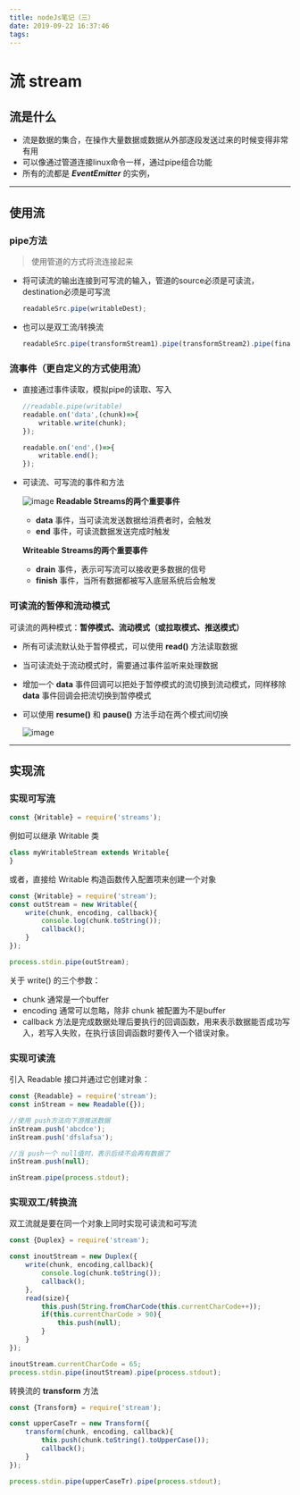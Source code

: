```yaml
---
title: nodeJs笔记（三）
date: 2019-09-22 16:37:46
tags:
---
```

# 流 stream
## 流是什么
* 流是数据的集合，在操作大量数据或数据从外部逐段发送过来的时候变得非常有用
* 可以像通过管道连接linux命令一样，通过pipe组合功能
* 所有的流都是 ***EventEmitter*** 的实例，
***
## **使用流**
### pipe方法
> 使用管道的方式将流连接起来

* 将可读流的输出连接到可写流的输入，管道的source必须是可读流，destination必须是可写流
    ```javascript
    readableSrc.pipe(writableDest);
    ```
* 也可以是双工流/转换流
  ```javascript
  readableSrc.pipe(transformStream1).pipe(transformStream2).pipe(finalWritableDest)
  ```
### 流事件（更自定义的方式使用流）
* 直接通过事件读取，模拟pipe的读取、写入
  ```javascript
  //readable.pipe(writable)
  readable.on('data',(chunk)=>{
      writable.write(chunk);
  });

  readable.on('end',()=>{
      writable.end();
  });
  ```
* 可读流、可写流的事件和方法
  
  ![image](https://user-gold-cdn.xitu.io/2017/6/14/03e1f627b419676dbb727ab9bc35e77e?imageslim)
  **Readable Streams的两个重要事件**
  * **data** 事件，当可读流发送数据给消费者时，会触发
  * **end** 事件，可读流数据发送完成时触发
  
  **Writeable Streams的两个重要事件**
  * **drain** 事件，表示可写流可以接收更多数据的信号
  * **finish** 事件，当所有数据都被写入底层系统后会触发
  
### 可读流的暂停和流动模式
可读流的两种模式：**暂停模式、流动模式（或拉取模式、推送模式）**
* 所有可读流默认处于暂停模式，可以使用 **read()** 方法读取数据
* 当可读流处于流动模式时，需要通过事件监听来处理数据
* 增加一个 **data** 事件回调可以把处于暂停模式的流切换到流动模式，同样移除 **data** 事件回调会把流切换到暂停模式
* 可以使用 **resume()** 和 **pause()** 方法手动在两个模式间切换
  
  ![image](https://user-gold-cdn.xitu.io/2017/6/14/13f0741c15459b5ef6d9e91f8c977a30?imageView2/0/w/1280/h/960/format/webp/ignore-error/1)
***
## **实现流**
### 实现可写流
```javascript
const {Writable} = require('streams');
```
例如可以继承 Writable 类
```javascript
class myWritableStream extends Writable{
}
```
或者，直接给 Writable 构造函数传入配置项来创建一个对象
```javascript
const {Writable} = require('stream');
const outStream = new Writable({
    write(chunk, encoding, callback){
        console.log(chunk.toString());
        callback();
    }
});

process.stdin.pipe(outStream);
```
关于 write() 的三个参数：
* chunk 通常是一个buffer
* encoding 通常可以忽略，除非 chunk 被配置为不是buffer
* callback 方法是完成数据处理后要执行的回调函数，用来表示数据能否成功写入，若写入失败，在执行该回调函数时要传入一个错误对象。

### 实现可读流
引入 Readable 接口并通过它创建对象：
```javascript
const {Readable} = require('stream');
const inStream = new Readable({});

//使用 push方法向下游推送数据
inStream.push('abcdce');
inStream.push('dfslafsa');

//当 push一个 null值时，表示后续不会再有数据了
inStream.push(null);

inStream.pipe(process.stdout);
```

### 实现双工/转换流
双工流就是要在同一个对象上同时实现可读流和可写流
```javascript
const {Duplex} = require('stream');

const inoutStream = new Duplex({
    write(chunk, encoding,callback){
        console.log(chunk.toString());
        callback();
    },
    read(size){
        this.push(String.fromCharCode(this.currentCharCode++));
        if(this.currentCharCode > 90){
            this.push(null);
        }
    }
});

inoutStream.currentCharCode = 65;
process.stdin.pipe(inoutStream).pipe(process.stdout);
```
转换流的 **transform** 方法
```javascript
const {Transform} = require('stream');

const upperCaseTr = new Transform({
    transform(chunk, encoding, callback){
        this.push(chunk.toString().toUpperCase());
        callback();
    }
});

process.stdin.pipe(upperCaseTr).pipe(process.stdout);
```
